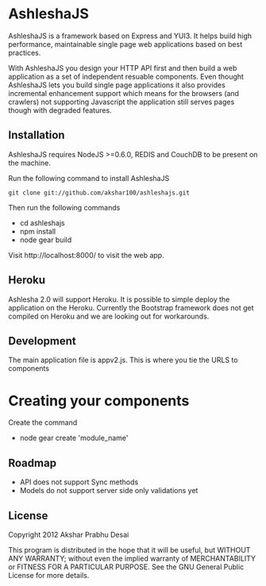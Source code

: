 AshleshaJS
==============================

AshleshaJS is a framework based on Express and YUI3. It helps build high performance, maintainable single page 
web applications based on best practices. 

With AshleshaJS you design your HTTP API first and then build a web application as a set of independent resuable components. 
Even thought AshleshaJS lets you build single page applications it also provides incremental enhancement support which means
for the browsers (and crawlers) not supporting Javascript the application still serves pages though with degraded features. 
 
Installation
-------------------------------

AshleshaJS requires NodeJS >=0.6.0, REDIS and CouchDB to be present on the machine.

Run the following command to install AshleshaJS

``git clone git://github.com/akshar100/ashleshajs.git``

Then run the following commands

 - cd ashleshajs
 - npm install 
 - node gear build


Visit http://localhost:8000/ to visit the web app. 

Heroku
--------------------------------
Ashlesha 2.0 will support Heroku. It is possible to simple deploy the application on the Heroku.
Currently the Bootstrap framework does not get compiled on Heroku and we are looking out for workarounds.


Development
--------------------------------

The main application file is appv2.js. This is where you tie the URLS to components

Creating your components
========================

Create the command

- node gear create 'module_name'


Roadmap
--------------------------------

- API does not support Sync methods
- Models do not support server side only validations yet

License
--------------------------------

Copyright 2012 Akshar Prabhu Desai

This program is distributed in the hope that it will be useful, but WITHOUT ANY WARRANTY; without even the implied warranty of MERCHANTABILITY or FITNESS FOR A PARTICULAR PURPOSE. See the GNU General Public License for more details.